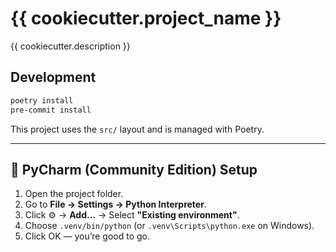 # {{ cookiecutter.project_name }}

{{ cookiecutter.description }}

## Development

```bash
poetry install
pre-commit install
```

This project uses the `src/` layout and is managed with Poetry.

---

## 🧠 PyCharm (Community Edition) Setup

1. Open the project folder.
2. Go to **File → Settings → Python Interpreter**.
3. Click ⚙️ → **Add...** → Select **"Existing environment"**.
4. Choose `.venv/bin/python` (or `.venv\Scripts\python.exe` on Windows).
5. Click OK — you’re good to go.
